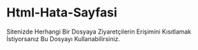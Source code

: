 # Html-Hata-Sayfasi
Sitenizde Herhangi Bir Dosyaya Ziyaretçilerin Erişimini Kısıtlamak İstiyorsanız Bu Dosyayı Kullanabilirsiniz.
